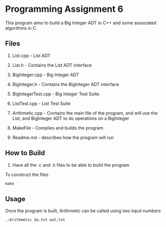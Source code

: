 # Programming Assignment 6

This program aims to build a Big Integer ADT in C++ and some associated algorithms in C.

## Files
 
1. List.cpp - List ADT

2. List.h - Contains the List ADT interface

3. BigInteger.cpp - Big Integer ADT 

3. BigInteger.h - Contains the BigInteger ADT interface

3. BigIntegerTest.cpp - Big Integer Test Suite

3. ListTest.cpp - List Test Suite

3. Arithmetic.cpp - Contains the main file of the program, and will use the List, and BigInteger ADT to do operations on a BigInteger

4. MakeFile - Complies and builds the program

5. Readme.md - describes how the program will run

## How to Build

1. Have all the .c and .h files to be able to build the program

To construct the files

```python
make
```

## Usage

Once the program is built, Arithmetic can be called using two input numbers

```python
./Arithmetic in.txt out,txt
```
